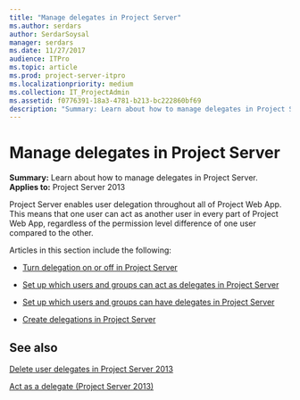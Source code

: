 ```yaml
---
title: "Manage delegates in Project Server"
ms.author: serdars
author: SerdarSoysal
manager: serdars
ms.date: 11/27/2017
audience: ITPro
ms.topic: article
ms.prod: project-server-itpro
ms.localizationpriority: medium
ms.collection: IT_ProjectAdmin
ms.assetid: f0776391-18a3-4781-b213-bc222860bf69
description: "Summary: Learn about how to manage delegates in Project Server."
---
```


# Manage delegates in Project Server
 
 **Summary:** Learn about how to manage delegates in Project Server.<br/>
**Applies to:** Project Server 2013
  
Project Server enables user delegation throughout all of Project Web App. This means that one user can act as another user in every part of Project Web App, regardless of the permission level difference of one user compared to the other.
  
Articles in this section include the following:
  
- [Turn delegation on or off in Project Server](turn-delegation-on-or-off-in-project-server.md)
    
- [Set up which users and groups can act as delegates in Project Server](set-up-which-users-and-groups-can-act-as-delegates-in-project-server.md)
    
- [Set up which users and groups can have delegates in Project Server](set-up-which-users-and-groups-can-have-delegates-in-project-server.md)
    
- [Create delegations in Project Server](create-delegations-in-project-server.md)
    
## See also

[Delete user delegates in Project Server 2013](delete-user-delegates-in-project-server.md)

[Act as a delegate (Project Server 2013)](/previous-versions/office/project-server-2010/gg597610(v=office.14))